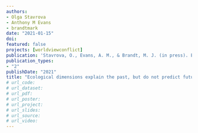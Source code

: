 ```yaml
---
authors:
- Olga Stavrova
- Anthony M Evans
- brandtmark
date: "2021-01-15"
doi:
featured: false
projects: [worldviewconflict]
publication: 'Stavrova, O., Evans, A. M., & Brandt, M. J. (in press). Ecological dimensions explain the past, but do not predict future changes in trust. *American Psychologist*.'
publication_types:
- "2"
publishDate: "2021"
title: "Ecological dimensions explain the past, but do not predict future changes in trust"
# url_code:
# url_dataset:
# url_pdf:
# url_poster:
# url_project:
# url_slides:
# url_source:
# url_video:
---
```

